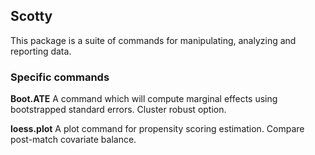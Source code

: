 ## Scotty

This package is a suite of commands for manipulating, analyzing and reporting data.

### Specific commands  

**Boot.ATE** A command which will compute marginal effects using bootstrapped standard errors. Cluster robust option.

**loess.plot** A plot command for propensity scoring estimation. Compare post-match covariate balance.  

